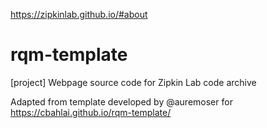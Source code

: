https://zipkinlab.github.io/#about

# rqm-template
[project] Webpage source code for Zipkin Lab code archive

Adapted from template developed by @auremoser for https://cbahlai.github.io/rqm-template/

